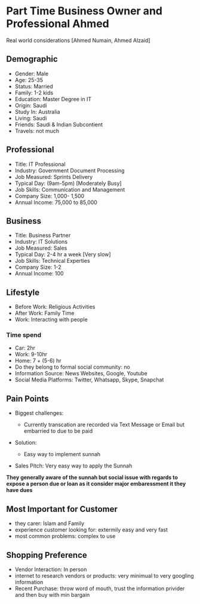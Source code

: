 # Part Time Business Owner and Professional Ahmed

Real world considerations [Ahmed Numain, Ahmed Alzaid]

## Demographic
- Gender: Male
- Age: 25-35
- Status: Married
- Family: 1-2 kids
- Education: Master Degree in IT
- Origin: Saudi
- Study In: Australia
- Living: Saudi
- Friends: Saudi & Indian Subcontient
- Travels: not much

## Professional
- Title: IT Professional
- Industry: Government Document Processing
- Job Measured: Sprints Delivery
- Typical Day: (9am-5pm) [Moderately Busy]
- Job Skills: Communication and Management
- Company Size: 1,000- 1,500
- Annual Income: 75,000 to 85,000

## Business
- Title: Business Partner
- Industry: IT Solutions
- Job Measured: Sales
- Typical Day: 2-4 hr a week [Very slow]
- Job Skills: Technical Experties
- Company Size: 1-2
- Annual Income: 100


## Lifestyle
- Before Work: Religious Activities
- After Work: Family Time
- Work: Interacting with people
### Time spend
- Car: 2hr
- Work: 9-10hr
- Home: 7 + (5-6) hr
- Do they belong to formal social community: no
- Information Source: News Websites, Google, Youtube
- Social Media Platforms: Twitter, Whatsapp, Skype, Snapchat

## Pain Points
- Biggest challenges: 
  - Currently transcation are recorded via Text Message or Email but embarried to due to be paid

- Solution: 
  - Easy way to implement sunnah

- Sales Pitch: Very easy way to apply the Sunnah

**They generally aware of the sunnah but social issue with regards to expose a person due or loan as it consider major embaressment it they have dues**

## Most Important for Customer
- they carer: Islam and Family
- experience customer looking for: extermily easy and very fast
- most common problems: complex to use

## Shopping Preference
- Vendor Interaction: In person
- internet to research vendors or products: very minimual to very googling information
- Recent Purchase: throw word of mouth, trust the information privider and then buy with min bargain












